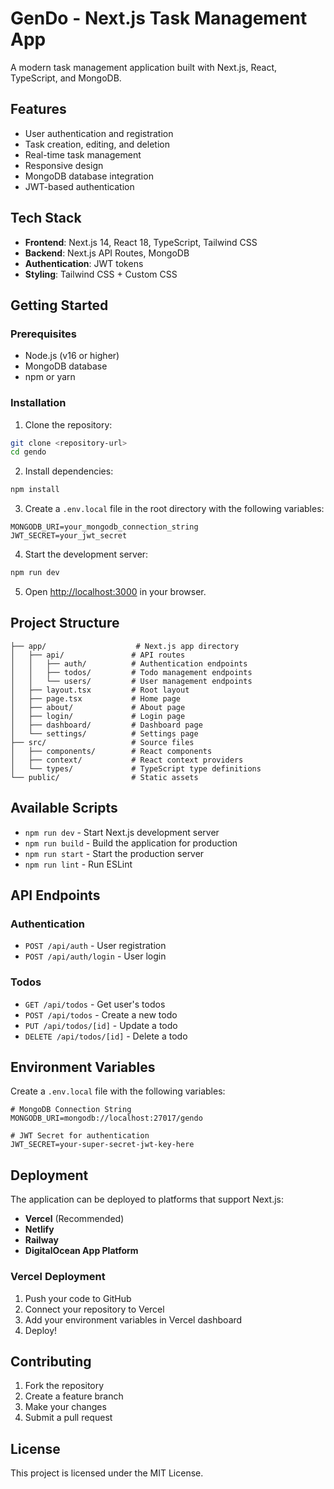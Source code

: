# GenDo - Next.js Task Management App

A modern task management application built with Next.js, React, TypeScript, and MongoDB.

## Features

- User authentication and registration
- Task creation, editing, and deletion
- Real-time task management
- Responsive design
- MongoDB database integration
- JWT-based authentication

## Tech Stack

- **Frontend**: Next.js 14, React 18, TypeScript, Tailwind CSS
- **Backend**: Next.js API Routes, MongoDB
- **Authentication**: JWT tokens
- **Styling**: Tailwind CSS + Custom CSS

## Getting Started

### Prerequisites

- Node.js (v16 or higher)
- MongoDB database
- npm or yarn

### Installation

1. Clone the repository:
```bash
git clone <repository-url>
cd gendo
```

2. Install dependencies:
```bash
npm install
```

3. Create a `.env.local` file in the root directory with the following variables:
```env
MONGODB_URI=your_mongodb_connection_string
JWT_SECRET=your_jwt_secret
```

4. Start the development server:
```bash
npm run dev
```

5. Open [http://localhost:3000](http://localhost:3000) in your browser.

## Project Structure

```
├── app/                    # Next.js app directory
│   ├── api/               # API routes
│   │   ├── auth/          # Authentication endpoints
│   │   ├── todos/         # Todo management endpoints
│   │   └── users/         # User management endpoints
│   ├── layout.tsx         # Root layout
│   ├── page.tsx           # Home page
│   ├── about/             # About page
│   ├── login/             # Login page
│   ├── dashboard/         # Dashboard page
│   └── settings/          # Settings page
├── src/                   # Source files
│   ├── components/        # React components
│   ├── context/           # React context providers
│   └── types/             # TypeScript type definitions
└── public/                # Static assets
```

## Available Scripts

- `npm run dev` - Start Next.js development server
- `npm run build` - Build the application for production
- `npm run start` - Start the production server
- `npm run lint` - Run ESLint

## API Endpoints

### Authentication
- `POST /api/auth` - User registration
- `POST /api/auth/login` - User login

### Todos
- `GET /api/todos` - Get user's todos
- `POST /api/todos` - Create a new todo
- `PUT /api/todos/[id]` - Update a todo
- `DELETE /api/todos/[id]` - Delete a todo

## Environment Variables

Create a `.env.local` file with the following variables:

```env
# MongoDB Connection String
MONGODB_URI=mongodb://localhost:27017/gendo

# JWT Secret for authentication
JWT_SECRET=your-super-secret-jwt-key-here
```

## Deployment

The application can be deployed to platforms that support Next.js:

- **Vercel** (Recommended)
- **Netlify**
- **Railway**
- **DigitalOcean App Platform**

### Vercel Deployment

1. Push your code to GitHub
2. Connect your repository to Vercel
3. Add your environment variables in Vercel dashboard
4. Deploy!

## Contributing

1. Fork the repository
2. Create a feature branch
3. Make your changes
4. Submit a pull request

## License

This project is licensed under the MIT License. 